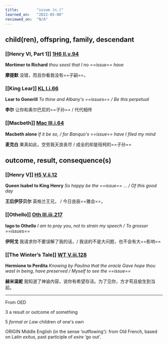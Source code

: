 ```yaml
---
title:        "issue (n.)"
learned_on:   "2022-05-08"
reviewed_on:  "N/A"
---
```


## child(ren), offspring, family, descendant

### [[Henry VI, Part 1]] [1H6 II.v.94](https://www.shakespeareswords.com/Public/Play.aspx?Act=2&Scene=5&WorkId=25#202303)

**Mortimer to Richard** *thou seest that I no ==issue== have*

**摩提默** 没错，而且你看我没有==子嗣==，

### [[King Lear]] [KL I.i.66](https://www.shakespeareswords.com/Public/Play.aspx?Act=1&Scene=1&WorkId=11#151359)

**Lear to Gonerill** *To thine and Albany's ==issues== / Be this perpetual*

**李尔** 让你和奥尔巴尼的==子孙== / 代代相传

### [[Macbeth]] [Mac III.i.64](https://www.shakespeareswords.com/Public/Play.aspx?Act=3&Scene=1&WorkId=13#160567)

**Macbeth alone** *If it be so, / for Banquo's ==issue== have I filed my mind*

**麦克白** 果真如此，空劳我天良丧尽 / 成全的却是班柯的==子孙==

## outcome, result, consequence(s)

### [[Henry V]] [H5 V.ii.12](https://www.shakespeareswords.com/Public/Play.aspx?Act=5&Scene=2&WorkId=38#257014)

**Queen Isabel to King Henry** *So happy be the ==issue== ... / Of this good day*

**王后伊莎贝尔** 英格兰王兄， / 今日良辰==雅会==，

### [[Othello]] [Oth III.iii.217](https://www.shakespeareswords.com/Public/Play.aspx?Act=3&Scene=3&WorkId=9#143737)

**Iago to Othello** *I am to pray you, not to strain my speech / To grosser ==issues==*

**伊阿戈** 我请求你不要误解了我的话，/ 我谈的不是大问题，也不会有大==影响==

### [[The Winter’s Tale]] [WT V.iii.128](https://www.shakespeareswords.com/Public/Play.aspx?Act=5&Scene=3&WorkId=35#244767)

**Hermione to Perdita** *Knowing by Paulina that the oracle Gave hope thou wast in being, have preserved / Myself to see the ==issue==*

**赫米温妮** 我知道了神谕内容，说你有希望存活。为了见你，方才苟且偷生到当前。

-----

From OED

3 a result or outcome of something

5 *formal or Law* children of one's own

ORIGIN Middle English (in the sense ‘outflowing’): from Old French, based on Latin *exitus*, past participle of *exire* ‘go out’.
